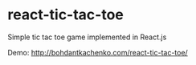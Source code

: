 react-tic-tac-toe
=================

Simple tic tac toe game implemented in React.js

Demo: http://bohdantkachenko.com/react-tic-tac-toe/
